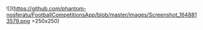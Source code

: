 ![](https://github.com/phantom-nosferatu/FootballCompetitionsApp/blob/master/images/Screenshot_1648813579.png =250x250)
